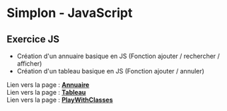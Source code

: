 # Simplon - JavaScript

## Exercice JS
* Création d'un annuaire basique en JS (Fonction ajouter / rechercher / afficher)
* Création d'un tableau basique en JS (Fonction ajouter / annuler)

Lien vers la page : __[Annuaire](http://sebastienwozny.com/Simplon/Semaine9/Annuaire)__  
Lien vers la page : __[Tableau](http://sebastienwozny.com/Simplon/Semaine9/Tableau)__  
Lien vers la page : __[PlayWithClasses](http://sebastienwozny.com/Simplon/Semaine9/PlayWithClasses)__  